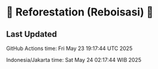 
# 🌳 Reforestation (Reboisasi) 🌲

## Last Updated

GitHub Actions time: Fri May 23 19:17:44 UTC 2025

Indonesia/Jakarta time: Sat May 24 02:17:44 WIB 2025
